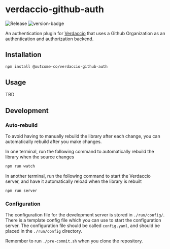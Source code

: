 # verdaccio-github-auth
![Release](https://github.com/outcome-co/verdaccio-github-auth/workflows/Release/badge.svg?branch=v1.1.1) 
![version-badge](https://img.shields.io/badge/version-1.2.1-brightgreen)

An authentication plugin for [Verdaccio](https://verdaccio.org) that uses a Github Organization as an authentication and authorization backend.

## Installation

```sh
npm install @outcome-co/verdaccio-github-auth
```

## Usage

TBD

## Development

### Auto-rebuild
To avoid having to manually rebuild the library after each change, you can automatically rebuild after you make changes.

In one terminal, run the following command to automatically rebuild the library when the source changes
```sh
npm run watch
```

In another terminal, run the following command to start the Verdaccio server, and have it automatically reload when the library is rebuilt
```sh
npm run server
```

### Configuration
The configuration file for the development server is stored in `./run/config/`. There is a template config file which you can use to start the configuration server. The configuration file should be called `config.yaml`, and should be placed in the `./run/config` directory.


Remember to run `./pre-commit.sh` when you clone the repository.

